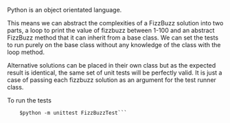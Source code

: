 Python is an object orientated language.

This means we can abstract the complexities of a FizzBuzz solution into two parts, a loop to print the value of fizzbuzz between 1-100 and an abstract FizzBuzz method that it can inherit from a base class. We can set the tests to run purely on the base class without any knowledge of the class with the loop method.

Alternative solutions can be placed in their own class but as the expected result is identical, the same set of unit tests will be perfectly valid. It is just a case of passing each fizzbuzz solution as an argument for the test runner class.

To run the tests 

```$cd /opt/TDDBuzzFizz/python/
    $python -m unittest FizzBuzzTest```